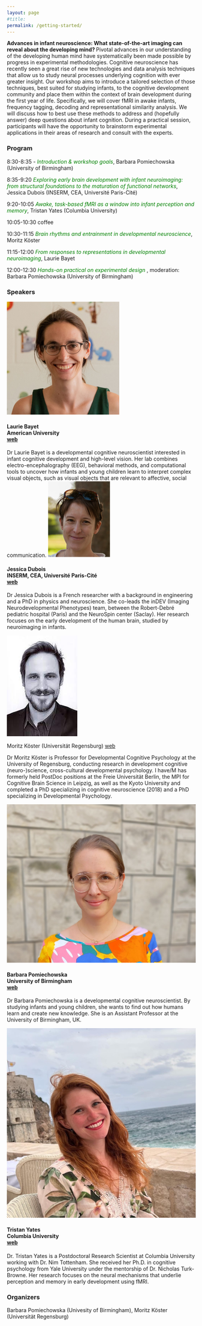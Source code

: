 ```yaml
---
layout: page
#title:  
permalink: /getting-started/
---
```


<b> Advances in infant neuroscience: What state-of-the-art imaging can reveal about the developing mind? </b> Pivotal advances in our understanding of the developing human mind have systematically been made possible by progress in experimental methodologies. Cognitive neuroscience has recently seen a great rise of new technologies and data analysis techniques that allow us to study neural processes underlying cognition with ever greater insight. Our workshop aims to introduce a tailored selection of those techniques, best suited for studying infants, to the cognitive development community and place them within the context of brain development during the first year of life. Specifically, we will cover fMRI in awake infants, frequency tagging, decoding and representational similarity analysis. We will discuss how to best use these methods to address and (hopefully answer) deep questions about infant cognition. During a practical session, participants will have the opportunity to brainstorm experimental applications in their areas of research and consult with the experts.


### Program

8:30-8:35 - <font color="green"><i> Introduction & workshop goals</i></font>, Barbara Pomiechowska (University of Birmingham)

8:35-9:20 <font color="green"><i> Exploring early brain development with infant neuroimaging: from structural foundations to the maturation of functional networks</i></font>, Jessica Dubois (INSERM, CEA, Université Paris-Cité)

9:20-10:05 <font color="green"><i> Awake, task-based fMRI as a window into infant perception and memory</i></font>, Tristan Yates (Columbia University)

10:05-10:30 coffee 

10:30-11:15 <font color="green"><i>Brain rhythms and entrainment in developmental neuroscience</i></font>, Moritz Köster

11:15-12:00 <font color="green"><i> From responses to representations in developmental neuroimaging</i></font>, Laurie Bayet

12:00-12:30 <font color="green"><i> Hands-on practical on experimental design </i></font>, moderation: Barbara Pomiechowska (University of Birmingham)


### Speakers

<img src="/images/lauriebayet.jpeg" alt="" class="round-image">

<h4> Laurie Bayet <br> American University <br> <a href = "https://www.bayetlab.com/ ">web</a></h4>
Dr Laurie Bayet is a developmental cognitive neuroscientist interested in infant cognitive development and high-level vision. Her lab combines electro-encephalography (EEG), behavioral methods, and computational tools to uncover how infants and young children learn to interpret complex visual objects, such as visual objects that are relevant to affective, social communication.

<img src="/images/jessicadubois.png" alt="Jessica Dubois" class="round-image">

<h4> Jessica Dubois <br> INSERM, CEA, Université Paris-Cité <br> <a href = "https://jessica-dubois.weebly.com/">web</a></h4>


Dr Jessica Dubois is a French researcher with a background in engineering and a PhD in physics and neuroscience. She co-leads the inDEV (Imaging Neurodevelopmental Phenotypes) team, between the Robert-Debré pediatric hospital (Paris) and the NeuroSpin center (Saclay). Her research focuses on the early development of the human brain, studied by neuroimaging in infants.

<img src="/images/moritzkoster.jpeg" alt="Jessica Dubois" class="round-image">

Moritz Köster (Universität Regensburg) <a href ="https://www.uni-regensburg.de/humanwissenschaften/entwicklungs-und-kognitionspsychologie/home/index.html"> web </a>

Dr Moritz Köster  is Professor for Developmental Cognitive Psychology at the University of Regensburg, conducting research in development cognitive (neuro-)science, cross-cultural developmental psychology. I have/M has formerly held PostDoc positions at the Freie Universität Berlin, the MPI for Cognitive Brain Science in Leipzig, as well as the Kyoto University and completed a PhD specializing in cognitive neuroscience (2018) and a PhD specializing in Developmental Psychology.

<img src="/images/barbarapomiechowska.jpg" alt="Jessica Dubois" class="round-image">

<h4> Barbara Pomiechowska <br> University of Birmingham <br> <a href ="https://bpomie.github.io/"> web </a> </h4>

Dr Barbara Pomiechowska is a developmental cognitive neuroscientist. By studying infants and young children, she wants to find out how humans learn and create new knowledge. She is an Assistant Professor at the University of Birmingham, UK.

<img src="/images/tristanyates.jpeg" alt="Jessica Dubois" class="round-image">

<h4> Tristan Yates <br> Columbia University <br>
<a href ="https://tristansyates.github.io/"> web </a></h4>

Dr. Tristan Yates is a Postdoctoral Research Scientist at Columbia University working with Dr. Nim Tottenham. She received her Ph.D. in cognitive psychology from Yale University under the mentorship of Dr. Nicholas Turk-Browne. Her research focuses on the neural mechanisms that underlie perception and memory in early development using fMRI. 

### Organizers

Barbara Pomiechowska (Univesity of Birmingham), Moritz Köster (Universität Regensburg)
